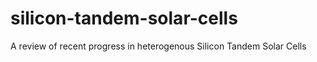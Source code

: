 # silicon-tandem-solar-cells
A review of recent progress in heterogenous Silicon Tandem Solar Cells

